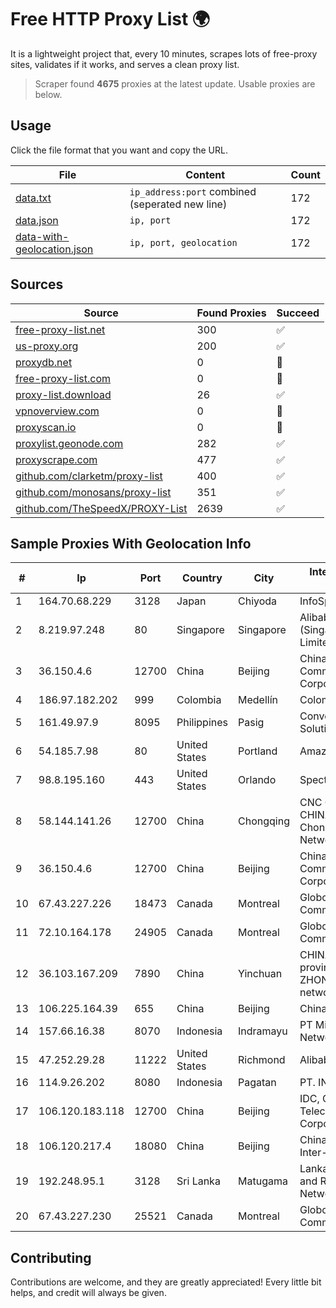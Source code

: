 
# Free HTTP Proxy List 🌍

It is a lightweight project that, every 10 minutes, scrapes lots of free-proxy sites, validates if it works, and serves a clean proxy list.


> Scraper found **4675** proxies at the latest update. Usable proxies are below.

## Usage

Click the file format that you want and copy the URL.


|File|Content|Count|
|----|-------|-----|
|[data.txt](https://raw.githubusercontent.com/themiralay/Proxy-List-World/master/data.txt)|`ip_address:port` combined (seperated new line)|172|
|[data.json](https://raw.githubusercontent.com/themiralay/Proxy-List-World/master/data.json)|`ip, port`|172|
|[data-with-geolocation.json](https://raw.githubusercontent.com/themiralay/Proxy-List-World/master/data-with-geolocation.json)|`ip, port, geolocation`|172|

## Sources

|Source|Found Proxies|Succeed|
|------|-------------|-------|
|[free-proxy-list.net](https://free-proxy-list.net)|300|✅|
|[us-proxy.org](https://www.us-proxy.org)|200|✅|
|[proxydb.net](http://proxydb.net)|0|🚫|
|[free-proxy-list.com](https://free-proxy-list.com/?page=&port=&type%5B%5D=http&type%5B%5D=https&up_time=0&search=Search)|0|🚫|
|[proxy-list.download](https://www.proxy-list.download/HTTP)|26|✅|
|[vpnoverview.com](https://vpnoverview.com/privacy/anonymous-browsing/free-proxy-servers)|0|🚫|
|[proxyscan.io](https://www.proxyscan.io)|0|🚫|
|[proxylist.geonode.com](https://proxylist.geonode.com/api/proxy-list?limit=300&page=1&sort_by=lastChecked&sort_type=desc&protocols=http,https)|282|✅|
|[proxyscrape.com](https://api.proxyscrape.com/v2/?request=displayproxies&protocol=http&timeout=10000&country=all&ssl=all&anonymity=all)|477|✅|
|[github.com/clarketm/proxy-list](https://raw.githubusercontent.com/clarketm/proxy-list/master/proxy-list-raw.txt)|400|✅|
|[github.com/monosans/proxy-list](https://raw.githubusercontent.com/monosans/proxy-list/main/proxies/http.txt)|351|✅|
|[github.com/TheSpeedX/PROXY-List](https://raw.githubusercontent.com/TheSpeedX/PROXY-List/master/http.txt)|2639|✅|


## Sample Proxies With Geolocation Info

|#|Ip|Port|Country|City|Internet Service Provider|
|-|--|----|-------|----|-------------------------|
|1|164.70.68.229|3128|Japan|Chiyoda|InfoSphere|
|2|8.219.97.248|80|Singapore|Singapore|Alibaba Cloud (Singapore) Private Limited|
|3|36.150.4.6|12700|China|Beijing|China Mobile Communications Corporation|
|4|186.97.182.202|999|Colombia|Medellín|Colombia Móvil|
|5|161.49.97.9|8095|Philippines|Pasig|Converge ICT Solution Inc|
|6|54.185.7.98|80|United States|Portland|Amazon.com, Inc.|
|7|98.8.195.160|443|United States|Orlando|Spectrum|
|8|58.144.141.26|12700|China|Chongqing|CNC Group CHINA169 Chongqing Province Network|
|9|36.150.4.6|12700|China|Beijing|China Mobile Communications Corporation|
|10|67.43.227.226|18473|Canada|Montreal|GloboTech Communications|
|11|72.10.164.178|24905|Canada|Montreal|GloboTech Communications|
|12|36.103.167.209|7890|China|Yinchuan|CHINANET NINGXIA province ZHONGWEI IDC network|
|13|106.225.164.39|655|China|Beijing|China Telecom|
|14|157.66.16.38|8070|Indonesia|Indramayu|PT Mitra Mandiri Network|
|15|47.252.29.28|11222|United States|Richmond|Alibaba Cloud LLC|
|16|114.9.26.202|8080|Indonesia|Pagatan|PT. INDOSAT Tbk|
|17|106.120.183.118|12700|China|Beijing|IDC, China Telecommunications Corporation|
|18|106.120.217.4|18080|China|Beijing|China Networks Inter-Exchange|
|19|192.248.95.1|3128|Sri Lanka|Matugama|Lanka Education and Research Network|
|20|67.43.227.230|25521|Canada|Montreal|GloboTech Communications|



## Contributing

Contributions are welcome, and they are greatly appreciated! Every
little bit helps, and credit will always be given.

